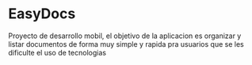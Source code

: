 # EasyDocs
Proyecto de desarrollo mobil, el objetivo de la aplicacion es organizar y listar documentos de forma muy simple y rapida pra usuarios que se les dificulte el uso de tecnologias
